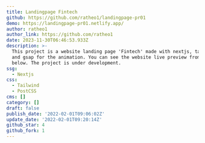 ```yaml
---
title: Landingpage Fintech
github: https://github.com/ratheo1/landingpage-pr01
demo: https://landingpage-pr01.netlify.app/
author: ratheo1
author_link: https://github.com/ratheo1
date: 2023-11-30T06:46:53.933Z
description: >-
  This project is a website landing page 'Fintech' made with nextjs, tailwindcss
  and gsap for the animation. You can see the website live preview from the link
  below. The project is under development.
ssg:
  - Nextjs
css:
  - Tailwind
  - PostCSS
cms: []
category: []
draft: false
publish_date: '2022-02-01T09:06:02Z'
update_date: '2022-02-01T09:20:14Z'
github_star: 4
github_fork: 1
---
```

